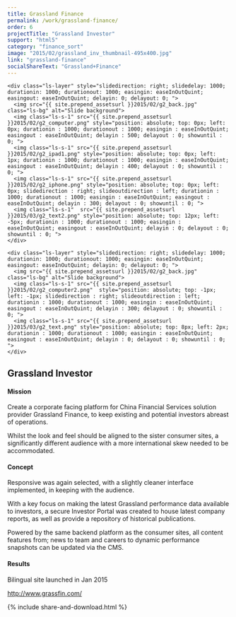 ```yaml
---
title: Grassland Finance
permalink: /work/grassland-finance/
order: 6
projectTitle: "Grassland Investor"
support: "html5"
category: "finance_sort"
image: "2015/02/grassland_inv_thumbnail-495x400.jpg"
link: "grassland-finance"
socialShareText: "Grassland+Finance"
---
```

<div class="avia-layerslider">
  <div id="layerslider_1" class="ls-wp-container">

    <div class="ls-layer" style="slidedirection: right; slidedelay: 1000; durationin: 1000; durationout: 1000; easingin: easeInOutQuint; easingout: easeInOutQuint; delayin: 0; delayout: 0; ">
      <img src="{{ site.prepend_assetsurl }}2015/02/g2_back.jpg" class="ls-bg" alt="Slide background">
      <img class="ls-s-1" src="{{ site.prepend_assetsurl }}2015/02/g2_computer.png" style="position: absolute; top: 0px; left: 0px; durationin : 1000; durationout : 1000; easingin : easeInOutQuint; easingout : easeInOutQuint; delayin : 500; delayout : 0; showuntil : 0; ">
      <img class="ls-s-1" src="{{ site.prepend_assetsurl }}2015/02/g2_ipad1.png" style="position: absolute; top: 0px; left: 1px; durationin : 1000; durationout : 1000; easingin : easeInOutQuint; easingout : easeInOutQuint; delayin : 400; delayout : 0; showuntil : 0; ">
      <img class="ls-s-1" src="{{ site.prepend_assetsurl }}2015/02/g2_iphone.png" style="position: absolute; top: 0px; left: 0px; slidedirection : right; slideoutdirection : left; durationin : 1000; durationout : 1000; easingin : easeInOutQuint; easingout : easeInOutQuint; delayin : 300; delayout : 0; showuntil : 0; ">
      <img class="ls-s-1"  src="{{ site.prepend_assetsurl }}2015/03/g2_text2.png" style="position: absolute; top: 12px; left: -5px; durationin : 1000; durationout : 1000; easingin : easeInOutQuint; easingout : easeInOutQuint; delayin : 0; delayout : 0; showuntil : 0; ">
    </div>

    <div class="ls-layer" style="slidedirection: right; slidedelay: 1000; durationin: 1000; durationout: 1000; easingin: easeInOutQuint; easingout: easeInOutQuint; delayin: 0; delayout: 0; ">
      <img src="{{ site.prepend_assetsurl }}2015/02/g2_back.jpg" class="ls-bg" alt="Slide background">
      <img class="ls-s-1" src="{{ site.prepend_assetsurl }}2015/02/g2_computer2.png"  style="position: absolute; top: -1px; left: -1px; slidedirection : right; slideoutdirection : left; durationin : 1000; durationout : 1000; easingin : easeInOutQuint; easingout : easeInOutQuint; delayin : 300; delayout : 0; showuntil : 0; ">
      <img class="ls-s-1" src="{{ site.prepend_assetsurl }}2015/03/g2_text.png" style="position: absolute; top: 8px; left: 2px; durationin : 1000; durationout : 1000; easingin : easeInOutQuint; easingout : easeInOutQuint; delayin : 0; delayout : 0; showuntil : 0; ">
    </div>
  </div>
</div>

<div class="wrapper content project-detail" markdown="1">
  <h2 class="content-h2 with-bottom-line">Grassland Investor</h2>

#### Mission

Create a corporate facing platform for China Financial Services solution provider Grassland Finance, to keep existing and potential investors abreast of operations.

Whilst the look and feel should be aligned to the sister consumer sites, a significantly different audience with a more international skew needed to be accommodated.

#### Concept

Responsive was again selected, with a slightly cleaner interface implemented, in keeping with the audience.

With a key focus on making the latest Grassland performance data available to investors, a secure Investor Portal was created to house latest company reports, as well as provide a repository of historical publications.

Powered by the same backend platform as the consumer sites, all content features from; news to team and careers to dynamic performance snapshots can be updated via the CMS.

#### Results

Bilingual site launched in Jan 2015

<http://www.grassfin.com/>

</div>

{% include share-and-download.html %}

<script>
$(document).ready(function() {
  if (typeof $.fn.layerSlider == "undefined") {
    lsShowNotice('layerslider_1','jquery');
  }
  else if (typeof $.transit == "undefined" || typeof $.transit.modifiedForLayerSlider == "undefined") {
    lsShowNotice('layerslider_1', 'transit');
  }
  else
  {
    $("#layerslider_1").layerSlider({
      width : '1440px',
      height : '600px',
      responsive : true,
      responsiveUnder : 0,
      sublayerContainer : 0,
      autoStart : false,
      pauseOnHover : true,
      firstLayer : 1,
      animateFirstLayer : true,
      randomSlideshow : false,
      twoWaySlideshow : true,
      loops : 0,
      forceLoopNum : true,
      autoPlayVideos : true,
      autoPauseSlideshow : 'auto',
      youtubePreview : 'maxresdefault.jpg',
      keybNav : true,
      touchNav : true,
      skin : 'fullwidth',
      skinsPath : '../../css/LayerSlider/skins/',
      globalBGColor : '#ffffff',
      navPrevNext : true,
      navStartStop : false,
      navButtons : true,
      hoverPrevNext : false,
      hoverBottomNav : false,
      showBarTimer : false,
      showCircleTimer : true,
      thumbnailNavigation : 'disabled',
      tnWidth : 100,
      tnHeight : 60,
      tnContainerWidth : '60%',
      tnActiveOpacity : 35,
      tnInactiveOpacity : 100,
      imgPreload : true,
      yourLogo : false,
      yourLogoStyle : 'left: 10px; top: 10px;',
      yourLogoLink : false,
      yourLogoTarget : '_self',
      cbInit : function(element) { },
      cbStart : function(data) { },
      cbStop : function(data) { },
      cbPause : function(data) { },
      cbAnimStart : function(data) { },
      cbAnimStop : function(data) { },
      cbPrev : function(data) { },
      cbNext : function(data) { }
    });
  }
});
</script>
